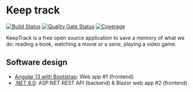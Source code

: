# Keep track

[![Build Status](https://dev.azure.com/devprofr/open-source/_apis/build/status/keeptrack-ci?branchName=master)](https://dev.azure.com/devprofr/open-source/_build/latest?definitionId=26&branchName=master)
[![Quality Gate Status](https://sonarcloud.io/api/project_badges/measure?project=devpro.keep-track&metric=alert_status)](https://sonarcloud.io/dashboard?id=devpro.keep-track)
[![Coverage](https://sonarcloud.io/api/project_badges/measure?project=devpro.keep-track&metric=coverage)](https://sonarcloud.io/dashboard?id=devpro.keep-track)

KeepTrack is a free open source application to save a memory of what we do: reading a book, watching a movie or a serie, playing a video game.

## Software design

* [Angular 13 with Bootstrap](angular-bootstrap/README.md): Web app #1 (frontend)
* [.NET 6.0](dotnet/README.md): ASP.NET REST API (backend) & Blazor web app #2 (frontend)
